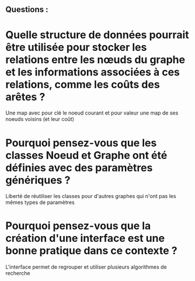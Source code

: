 ## Questions :
# Quelle structure de données pourrait être utilisée pour stocker les relations entre les nœuds du graphe et les informations associées à ces relations, comme les coûts des arêtes ?
Une map avec pour clé le noeud courant et pour valeur une map de ses noeuds voisins (et leur coût)

# Pourquoi pensez-vous que les classes Noeud et Graphe ont été définies avec des paramètres génériques ?
Liberté de réutiliser les classes pour d'autres graphes qui n'ont pas les mêmes types de paramètres

# Pourquoi pensez-vous que la création d'une interface est une bonne pratique dans ce contexte ?
L'interface permet de regrouper et utiliser plusieurs algorithmes de recherche 